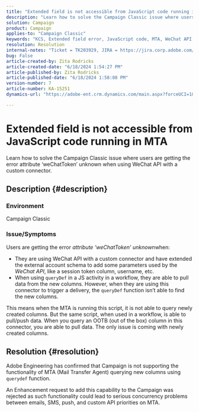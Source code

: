```yaml
---
title: "Extended field is not accessible from JavaScript code running in MTA"
description: "Learn how to solve the Campaign Classic issue where users are getting the error attribute ‘weChatToken’ unknown when using WeChat API with a custom connector."
solution: Campaign
product: Campaign
applies-to: "Campaign Classic"
keywords: "KCS, Extended field error, JavaScript code, MTA, WeChat API "
resolution: Resolution
internal-notes: "Ticket = TK203929, JIRA = https://jira.corp.adobe.com/browse/NEO-20460, https://jira.corp.adobe.com/browse/NEO-20648"
bug: False
article-created-by: Zita Rodricks
article-created-date: "6/18/2024 1:54:27 PM"
article-published-by: Zita Rodricks
article-published-date: "6/18/2024 1:58:08 PM"
version-number: 7
article-number: KA-15251
dynamics-url: "https://adobe-ent.crm.dynamics.com/main.aspx?forceUCI=1&pagetype=entityrecord&etn=knowledgearticle&id=24ea2042-7a2d-ef11-840a-002248084fbb"

---
```

# Extended field is not accessible from JavaScript code running in MTA


Learn how to solve the Campaign Classic issue where users are getting the error attribute ‘weChatToken’ unknown when using WeChat API with a custom connector.

## Description {#description}


### <b>Environment</b>

Campaign Classic



### <b>Issue/Symptoms</b>

Users are getting the error *attribute ‘weChatToken’ unknown*when:

- They are using WeChat API with a custom connector and have extended the external account schema to add some parameters used by the *WeChat API*, like a session token column, username, etc.
- When using `queryDef` in a JS activity in a workflow, they are able to pull data from the new columns. However, when they are using this connector to trigger a delivery, the `queryDef` function isn’t able to find the new columns.




This means when the MTA is running this script, it is not able to query newly created columns. But the same script, when used in a workflow, is able to pull/push data. When you query an OOTB (out of the box) column in this connector, you are able to pull data. The only issue is coming with newly created columns.


## Resolution {#resolution}




Adobe<b> </b>Engineering has confirmed that Campaign is not supporting the functionality of MTA (Mail Transfer Agent) querying new columns using `querydef` function.



An Enhancement request to add this capability to the Campaign was rejected as such functionality could lead to serious concurrency problems between emails, SMS, push, and custom API priorities on MTA.
